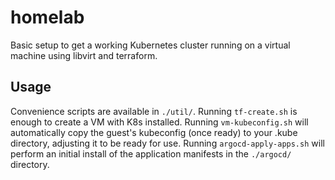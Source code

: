# homelab

Basic setup to get a working Kubernetes cluster running on a virtual machine
using libvirt and terraform.

## Usage

Convenience scripts are available in `./util/`. Running `tf-create.sh` is
enough to create a VM with K8s installed. Running `vm-kubeconfig.sh` will
automatically copy the guest's kubeconfig (once ready) to your .kube directory,
adjusting it to be ready for use. Running `argocd-apply-apps.sh` will perform
an initial install of the application manifests in the `./argocd/` directory.
